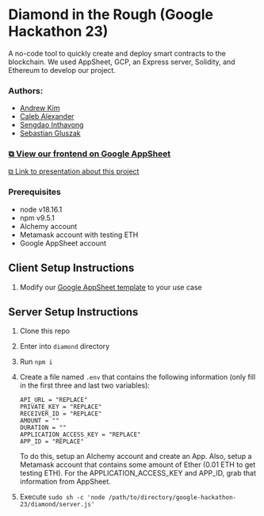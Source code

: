# Diamond in the Rough (Google Hackathon 23)

A no-code tool to quickly create and deploy smart contracts to the blockchain. We used AppSheet, GCP, an Express server, Solidity, and Ethereum to develop our project.

### Authors:

-   [Andrew Kim](https://www.linkedin.com/in/ahkim3/)
-   [Caleb Alexander](https://www.linkedin.com/in/student-caleb-alexander/)
-   [Sengdao Inthavong](https://www.linkedin.com/in/sengdao-inthavong/)
-   [Sebastian Gluszak](https://www.linkedin.com/in/sebastiangluszak/)

### [⧉ View our frontend on Google AppSheet](https://www.appsheet.com/start/3f5953e5-4265-4f0b-8853-7b523b6b2407)

[⧉ Link to presentation about this project](https://docs.google.com/presentation/d/1XK0-fwrsbcD1GnM9GglqR-h3aq18DZ2b263rN91W2Bs/edit?usp=sharing)

### Prerequisites

-   node v18.16.1
-   npm v9.5.1
-   Alchemy account
-   Metamask account with testing ETH
-   Google AppSheet account

## Client Setup Instructions

1. Modify our [Google AppSheet template](https://www.appsheet.com/start/3f5953e5-4265-4f0b-8853-7b523b6b2407) to your use case

## Server Setup Instructions

1. Clone this repo
2. Enter into `diamond` directory
3. Run `npm i`
4. Create a file named `.env` that contains the following information (only fill in the first three and last two variables):

    ```
    API_URL = "REPLACE"
    PRIVATE_KEY = "REPLACE"
    RECEIVER_ID = "REPLACE"
    AMOUNT = ""
    DURATION = ""
    APPLICATION_ACCESS_KEY = "REPLACE"
    APP_ID = "REPLACE"
    ```

    To do this, setup an Alchemy account and create an App. Also, setup a Metamask account that contains some amount of Ether (0.01 ETH to get testing ETH). For the APPLICATION_ACCESS_KEY and APP_ID, grab that information from AppSheet.

5. Execute `sudo sh -c 'node /path/to/directory/google-hackathon-23/diamond/server.js'`
